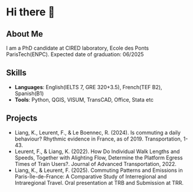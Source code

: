 # Hi there 👋

## About Me
I am a PhD candidate at CIRED laboratory, Ecole des Ponts ParisTech(ENPC).
Expected date of graduation: 06/2025


## Skills
- **Languages**: English(IELTS 7, GRE 320+3.5), French(TEF B2), Spanish(B1)
- **Tools**: Python, QGIS, VISUM, TransCAD, Office, Stata etc

## Projects
-	Liang, K., Leurent, F., & Le Boennec, R. (2024). Is commuting a daily behaviour? Rhythmic evidence in France, as of 2019. Transportation, 1-43.
-	Leurent, F., & Liang, K. (2022). How Do Individual Walk Lengths and Speeds, Together with Alighting Flow, Determine the Platform Egress Times of Train Users?. Journal of Advanced Transportation, 2022.
-	Liang, K., & Leurent, F. (2025). Commuting Patterns and Emissions in Paris-Île-de-France: A Comparative Study of Interregional and Intraregional Travel. Oral presentation at TRB and Submission at TRR.
